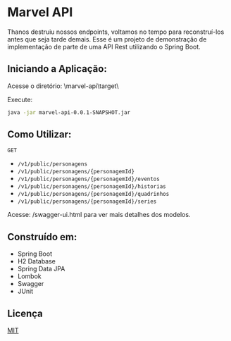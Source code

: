 # Marvel API

Thanos destruiu nossos endpoints, voltamos no tempo para reconstruí-los antes que seja tarde demais. Esse é um projeto de demonstração de implementação de parte de uma API Rest utilizando o Spring Boot.

## Iniciando a Aplicação:

Acesse o diretório:
\marvel-api\target\

Execute:
```bash
java -jar marvel-api-0.0.1-SNAPSHOT.jar
```

## Como Utilizar:

`GET`
* `/v1/public/personagens`
* `/v1/public/personagens/{personagemId}`
* `/v1/public/personagens/{personagemId}/eventos`
* `/v1/public/personagens/{personagemId}/historias`
* `/v1/public/personagens/{personagemId}/quadrinhos`
* `/v1/public/personagens/{personagemId}/series`

Acesse: /swagger-ui.html para ver mais detalhes dos modelos.

## Construído em:

- Spring Boot
- H2 Database
- Spring Data JPA
- Lombok
- Swagger
- JUnit

## Licença

[MIT](https://choosealicense.com/licenses/mit/)